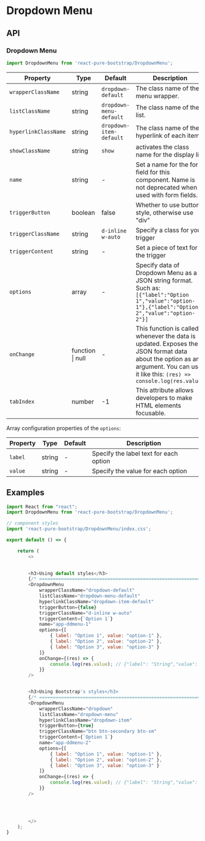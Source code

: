 # Dropdown Menu


## API

### Dropdown Menu
```js
import DropdownMenu from 'react-pure-bootstrap/DropdownMenu';
```
| Property | Type | Default | Description |
| --- | --- | --- | --- |
| `wrapperClassName` | string | `dropdown-default` | The class name of the menu wrapper. |
| `listClassName` | string | `dropdown-menu-default` | The class name of the list. |
| `hyperlinkClassName` | string | `dropdown-item-default` | The class name of the hyperlink of each item. |
| `showClassName` | string | `show` | activates the class name for the display list |
| `name` | string  | - | Set a name for the form field for this component. Name is not deprecated when used with form fields. |
| `triggerButton` | boolean  | false | Whether to use button style, otherwise use "div" |
| `triggerClassName` | string  | `d-inline w-auto` | Specify a class for your trigger |
| `triggerContent` | string  | - | Set a piece of text for the trigger |
| `options` | array  | - | Specify data of Dropdown Menu as a JSON string format. Such as: <br /> `[{"label":"Option 1","value":"option-1"},{"label":"Option 2","value":"option-2"}]` |
| `onChange` | function \| null  | - | This function is called whenever the data is updated. Exposes the JSON format data about the option as an argument. You can use it like this: `(res) => console.log(res.value)` |
| `tabIndex` | number  | -1 | This attribute allows developers to make HTML elements focusable. |


Array configuration properties of the `options`:

| Property | Type | Default | Description |
| --- | --- | --- | --- |
| `label` | string | - | Specify the label text for each option |
| `value` | string | - | Specify the value for each option |



## Examples

```js
import React from "react";
import DropdownMenu from 'react-pure-bootstrap/DropdownMenu';

// component styles
import 'react-pure-bootstrap/DropdownMenu/index.css';

export default () => {

    return (
        <>
            

        <h3>Using default styles</h3>
        {/* ================================================================== */} 
        <DropdownMenu
            wrapperClassName="dropdown-default"
            listClassName="dropdown-menu-default"
            hyperlinkClassName="dropdown-item-default"
            triggerButton={false}
            triggerClassName="d-inline w-auto"
            triggerContent={`Option 1`}
            name="app-ddmenu-1"
            options={[
                { label: "Option 1", value: "option-1" },
                { label: "Option 2", value: "option-2" },
                { label: "Option 3", value: "option-3" }
            ]}
            onChange={(res) => {
                console.log(res.value); // {"label": "String","value": "abc"}
            }}
        />


        <h3>Using Bootstrap's styles</h3>
        {/* ================================================================== */}
        <DropdownMenu
            wrapperClassName="dropdown"
            listClassName="dropdown-menu"
            hyperlinkClassName="dropdown-item"
            triggerButton={true}
            triggerClassName="btn btn-secondary btn-sm"
            triggerContent={`Option 1`}
            name="app-ddmenu-2"
            options={[
                { label: "Option 1", value: "option-1" },
                { label: "Option 2", value: "option-2" },
                { label: "Option 3", value: "option-3" }
            ]}
            onChange={(res) => {
                console.log(res.value); // {"label": "String","value": "abc"}
            }}
        />



          
        </>
    );
}
```